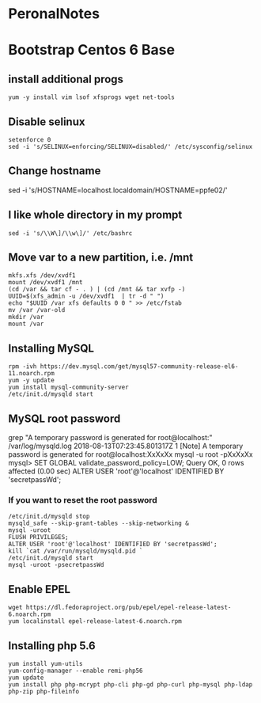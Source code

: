 # PeronalNotes
# Bootstrap Centos 6 Base

## install additional progs
```
yum -y install vim lsof xfsprogs wget net-tools
```
## Disable selinux
```
setenforce 0
sed -i 's/SELINUX=enforcing/SELINUX=disabled/' /etc/sysconfig/selinux
```
## Change hostname
sed -i 's/HOSTNAME=localhost.localdomain/HOSTNAME=ppfe02/'

## I like whole directory in my prompt
```
sed -i 's/\\W\]/\\w\]/' /etc/bashrc
```

## Move var to a new partition, i.e. /mnt
```
mkfs.xfs /dev/xvdf1
mount /dev/xvdf1 /mnt
(cd /var && tar cf - . ) | (cd /mnt && tar xvfp -)
UUID=$(xfs_admin -u /dev/xvdf1  | tr -d " ")
echo "$UUID /var xfs defaults 0 0 " >> /etc/fstab
mv /var /var-old
mkdir /var
mount /var
```

## Installing MySQL
```
rpm -ivh https://dev.mysql.com/get/mysql57-community-release-el6-11.noarch.rpm
yum -y update
yum install mysql-community-server
/etc/init.d/mysqld start
```

## MySQL root password
grep "A temporary password is generated for root@localhost:" /var/log/mysqld.log
2018-08-13T07:23:45.801317Z 1 [Note] A temporary password is generated for root@localhost:XxXxXx
mysql -u root -pXxXxXx
mysql> SET GLOBAL validate_password_policy=LOW;
Query OK, 0 rows affected (0.00 sec)
ALTER USER 'root'@'localhost' IDENTIFIED BY 'secretpassWd';


### If you want to reset the root password
```
/etc/init.d/mysqld stop
mysqld_safe --skip-grant-tables --skip-networking &
mysql -uroot
FLUSH PRIVILEGES;
ALTER USER 'root'@'localhost' IDENTIFIED BY 'secretpassWd';
kill `cat /var/run/mysqld/mysqld.pid `
/etc/init.d/mysqld start
mysql -uroot -psecretpassWd
```

## Enable EPEL
```
wget https://dl.fedoraproject.org/pub/epel/epel-release-latest-6.noarch.rpm
yum localinstall epel-release-latest-6.noarch.rpm
```
## Installing php 5.6 
```
yum install yum-utils
yum-config-manager --enable remi-php56
yum update
yum install php php-mcrypt php-cli php-gd php-curl php-mysql php-ldap php-zip php-fileinfo
```
